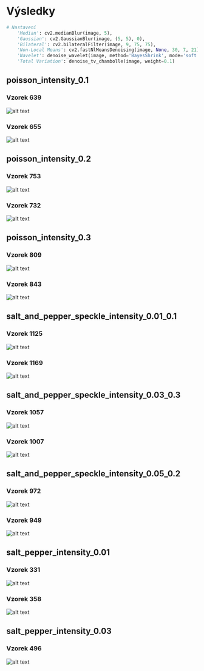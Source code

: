 # Výsledky

```python
# Nastavení
    'Median': cv2.medianBlur(image, 5),
    'Gaussian': cv2.GaussianBlur(image, (5, 5), 0),
    'Bilateral': cv2.bilateralFilter(image, 9, 75, 75),
    'Non-Local Means': cv2.fastNlMeansDenoising(image, None, 30, 7, 21),
    'Wavelet': denoise_wavelet(image, method='BayesShrink', mode='soft'),
    'Total Variation': denoise_tv_chambolle(image, weight=0.1)
```

## poisson_intensity_0.1
### Vzorek 639
![alt text](./obrazky/639.png "639")
### Vzorek 655
![alt text](./obrazky/655.png "655")

## poisson_intensity_0.2
### Vzorek 753
![alt text](./obrazky/753.png "753")
### Vzorek 732
![alt text](./obrazky/732.png "732")

## poisson_intensity_0.3
### Vzorek 809
![alt text](./obrazky/809.png "809")
### Vzorek 843
![alt text](./obrazky/843.png "843")

## salt_and_pepper_speckle_intensity_0.01_0.1
### Vzorek 1125
![alt text](./obrazky/1125.png "1125")
### Vzorek 1169
![alt text](./obrazky/1169.png "1169")

## salt_and_pepper_speckle_intensity_0.03_0.3
### Vzorek 1057
![alt text](./obrazky/1057.png "1057")
### Vzorek 1007
![alt text](./obrazky/1007.png "1007")

## salt_and_pepper_speckle_intensity_0.05_0.2
### Vzorek 972
![alt text](./obrazky/972.png "972")
### Vzorek 949
![alt text](./obrazky/949.png "949")

## salt_pepper_intensity_0.01
### Vzorek 331
![alt text](./obrazky/972.png "331")
### Vzorek 358
![alt text](./obrazky/358.png "358")

## salt_pepper_intensity_0.03
### Vzorek 496
![alt text](./obrazky/496.png "496")